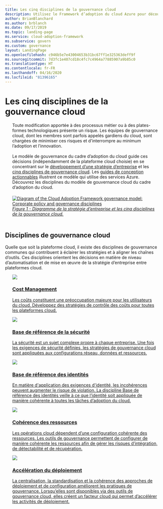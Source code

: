 ```yaml
---
title: Les cinq disciplines de la gouvernance cloud
description: Utilisez le Framework d’adoption du cloud Azure pour découvrir la gestion des coûts, l’accélération du déploiement, la base de référence des identités, la cohérence des ressources et la base de référence de la sécurité.
author: BrianBlanchard
ms.author: brblanch
ms.date: 09/17/2019
ms.topic: landing-page
ms.service: cloud-adoption-framework
ms.subservice: govern
ms.custom: governance
layout: LandingPage
ms.openlocfilehash: c946b5e7e43004653b31bc67ff1e325363deff9f
ms.sourcegitcommit: 7d3fc1e407cd18c4fc7c4964a77885907a9b85c0
ms.translationtype: HT
ms.contentlocale: fr-FR
ms.lasthandoff: 04/16/2020
ms.locfileid: "81396165"
---
```

# <a name="the-five-disciplines-of-cloud-governance"></a>Les cinq disciplines de la gouvernance cloud

<!-- markdownlint-disable MD033 -->

<ul class="panelContent cardsI">
    <li style="display: flex; flex-direction: column;">
        <div class="cardSize">
            <div class="cardPadding" style="padding-bottom:10px;">
                <div class="card" style="padding-bottom:10px;">
                    <div class="cardText" style="padding-left:0px;">
Toute modification apportée à des processus métier ou à des plates-formes technologiques présente un risque. Les équipes de gouvernance cloud, dont les membres sont parfois appelés gardiens du cloud, sont chargées de minimiser ces risques et d’interrompre au minimum l’adoption et l’innovation.<br/><br/>Le modèle de gouvernance du cadre d’adoption du cloud guide ces décisions (indépendamment de la plateforme cloud choisie) en se concentrant sur le <a href="./corporate-policy.md">développement d’une stratégie d’entreprise</a> et les <a href="#disciplines-of-cloud-governance">cinq disciplines de gouvernance cloud</a>. Les <a href="./guides/index.md">guides de conception actionnables</a> illustrent ce modèle qui utilise des services Azure. Découvrez les disciplines du modèle de gouvernance cloud du cadre d’adoption du cloud.
                    </div>
                </div>
            </div>
        </div>
    </li>
    <li style="display: flex; flex-direction: column;">
        <a href="../_images/operational-transformation-govern-highres.png" style="display: flex; flex-direction: column; flex: 1 0 auto;">
            <div class="cardSize">
                <div class="cardPadding" style="padding-bottom:10px;">
                    <div class="card" style="padding-bottom:10px;">
                        <div class="cardText" style="padding-left:0px;">
    <img src="../_images/operational-transformation-govern-highres.png" alt="Diagram of the Cloud Adoption Framework governance model: Corporate policy and governance disciplines">
    <br>
    <i>Figure 1 - Diagramme de la stratégie d’entreprise et les cinq disciplines de la gouvernance cloud.</i>
                        </div>
                    </div>
                </div>
            </div>
        </a>
    </li>
</ul>

<!-- markdownlint-enable MD033 -->

## <a name="disciplines-of-cloud-governance"></a>Disciplines de gouvernance cloud

Quelle que soit la plateforme cloud, il existe des disciplines de gouvernance communes qui contribuent à éclairer les stratégies et à aligner les chaînes d’outils. Ces disciplines orientent les décisions en matière de niveau d’automatisation et de mise en œuvre de la stratégie d’entreprise entre plateformes cloud.

<!-- markdownlint-disable MD033 -->

<ul class="panelContent cardsA">
<li style="display: flex; flex-direction: column;">
    <a href="./cost-management/index.md" style="display: flex; flex-direction: column; flex: 1 0 auto;">
        <div class="cardSize" style="flex: 1 0 auto; display: flex;">
            <div class="cardPadding" style="display: flex;">
                <div class="card">
                    <div class="cardImageOuter">
                        <div class="cardImage">
                            <img src="../_images/govern/cost-management.png" class="x-hidden-focus"/>
                        </div>
                    </div>
                    <div class="cardText">
                        <h3>Cost Management</h3>
                        <p>Les coûts constituent une préoccupation majeure pour les utilisateurs du cloud. Développez des stratégies de contrôle des coûts pour toutes les plateformes cloud.</p>
                    </div>
                </div>
            </div>
        </div>
    </a>
</li>
<li style="display: flex; flex-direction: column;">
    <a href="./security-baseline/index.md" style="display: flex; flex-direction: column; flex: 1 0 auto;">
        <div class="cardSize" style="flex: 1 0 auto; display: flex;">
            <div class="cardPadding" style="display: flex;">
                <div class="card">
                    <div class="cardImageOuter">
                        <div class="cardImage">
                            <img src="../_images/govern/security-baseline.png" class="x-hidden-focus"/>
                        </div>
                    </div>
                    <div class="cardText">
                        <h3>Base de référence de la sécurité</h3>
                        <p>La sécurité est un sujet complexe propre à chaque entreprise. Une fois les exigences de sécurité définies, les stratégies de gouvernance cloud sont appliquées aux configurations réseau, données et ressources.</p>
                    </div>
                </div>
            </div>
        </div>
    </a>
</li>
<li style="display: flex; flex-direction: column;">
    <a href="./identity-baseline/index.md" style="display: flex; flex-direction: column; flex: 1 0 auto;">
        <div class="cardSize" style="flex: 1 0 auto; display: flex;">
            <div class="cardPadding" style="display: flex;">
                <div class="card">
                    <div class="cardImageOuter">
                        <div class="cardImage">
                            <img src="../_images/govern/identity-baseline.png" class="x-hidden-focus"/>
                        </div>
                    </div>
                    <div class="cardText">
                        <h3>Base de référence des identités</h3>
                        <p>En matière d'application des exigences d'identité, les incohérences peuvent augmenter le risque de violation. La discipline Base de référence des identités veille à ce que l’identité soit appliquée de manière cohérente à toutes les tâches d’adoption du cloud.</p>
                    </div>
                </div>
            </div>
        </div>
    </a>
</li>
<li style="display: flex; flex-direction: column;">
    <a href="./resource-consistency/index.md" style="display: flex; flex-direction: column; flex: 1 0 auto;">
        <div class="cardSize" style="flex: 1 0 auto; display: flex;">
            <div class="cardPadding" style="display: flex;">
                <div class="card">
                    <div class="cardImageOuter">
                        <div class="cardImage">
                            <img src="../_images/govern/resource-consistency.png" class="x-hidden-focus"/>
                        </div>
                    </div>
                    <div class="cardText">
                        <h3>Cohérence des ressources</h3>
                        <p>Les opérations cloud dépendent d’une configuration cohérente des ressources. Les outils de gouvernance permettent de configurer de manière cohérente les ressources afin de gérer les risques d’intégration, de détectabilité et de récupération.</p>
                    </div>
                </div>
            </div>
        </div>
    </a>
</li>
<li style="display: flex; flex-direction: column;">
    <a href="./deployment-acceleration/index.md" style="display: flex; flex-direction: column; flex: 1 0 auto;">
        <div class="cardSize" style="flex: 1 0 auto; display: flex;">
            <div class="cardPadding" style="display: flex;">
                <div class="card">
                    <div class="cardImageOuter">
                        <div class="cardImage">
                            <img src="../_images/govern/deployment-acceleration.png" class="x-hidden-focus"/>
                        </div>
                    </div>
                    <div class="cardText">
                        <h3>Accélération du déploiement</h3>
                        <p>La centralisation, la standardisation et la cohérence des approches de déploiement et de configuration améliorent les pratiques de gouvernance. Lorsqu’elles sont disponibles via des outils de gouvernance cloud, elles créent un facteur cloud qui permet d’accélérer les activités de déploiement.</p>
                    </div>
                </div>
            </div>
        </div>
    </a>
</li>
</ul>

<!-- markdownlint-enable MD033 -->
